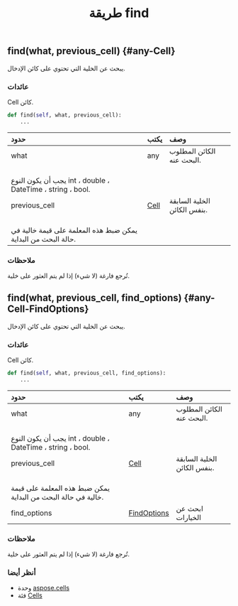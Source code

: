 ﻿---
title: طريقة find
second_title: Aspose.Cells for Python via .NET API المراجع
description:
type: docs
weight: 290
url: /ar/python-net/aspose.cells/cells/find/
is_root: false
---
##  find(what, previous_cell) {#any-Cell}
يبحث عن الخلية التي تحتوي على كائن الإدخال.


###  عائدات

Cell كائن.


```python
def find(self, what, previous_cell):
    ...
```


| حدود| يكتب| وصف|
| :- | :- | :- |
| what | any | الكائن المطلوب البحث عنه.<br/> يجب أن يكون النوع int ، double ، DateTime ، string ، bool.|
| previous_cell | [Cell](/cells/ar/python-net/aspose.cells/cell) | الخلية السابقة بنفس الكائن.<br/> يمكن ضبط هذه المعلمة على قيمة خالية في حالة البحث من البداية.|
###  ملاحظات

تُرجع فارغة (لا شيء) إذا لم يتم العثور على خلية.

##  find(what, previous_cell, find_options) {#any-Cell-FindOptions}

يبحث عن الخلية التي تحتوي على كائن الإدخال.


###  عائدات

Cell كائن.


```python
def find(self, what, previous_cell, find_options):
    ...
```


| حدود| يكتب| وصف|
| :- | :- | :- |
| what | any | الكائن المطلوب البحث عنه.<br/> يجب أن يكون النوع int ، double ، DateTime ، string ، bool.|
| previous_cell | [Cell](/cells/ar/python-net/aspose.cells/cell) | الخلية السابقة بنفس الكائن.<br/> يمكن ضبط هذه المعلمة على قيمة خالية في حالة البحث من البداية.|
| find_options | [FindOptions](/cells/ar/python-net/aspose.cells/findoptions) | ابحث عن الخيارات|
###  ملاحظات

تُرجع فارغة (لا شيء) إذا لم يتم العثور على خلية.


###  أنظر أيضا

* وحدة [aspose.cells](../../)
* فئة [Cells](/cells/ar/python-net/aspose.cells/cells)
